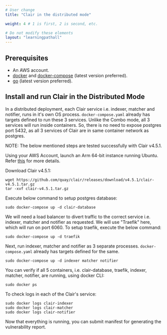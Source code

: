 ```yaml
---
# User change
title: "Clair in the distributed mode"

weight: 4 # 1 is first, 2 is second, etc.

# Do not modify these elements
layout: "learningpathall"
---
```


## Prerequisites

* An AWS account.
* [docker](https://docs.docker.com/engine/install/ubuntu/) and [docker-compose](https://docs.docker.com/compose/install/linux/) (latest version preferred).
* [go](https://go.dev/doc/install) (latest version preferred).

## Install and run Clair in the Distributed Mode

In a distributed deployment, each Clair service i.e. indexer, matcher and notifier, runs in it's own OS process. `docker-compose.yaml` already has targets defined to run these 3 services. Unlike the Combo mode, all 3 services will run inside containers. So, there is no need to expose postgres port 5432, as all 3 services of Clair are in same container network as postgres.

NOTE: The below mentioned steps are tested successfully with Clair v4.5.1.

Using your AWS Account, launch an Arm 64-bit instance running Ubuntu. Refer [this](https://github.com/zachlas/arm-software-developers-ads/blob/main/content/learning-paths/server-and-cloud/aws/gui.md) for more details.

Download Clair v4.5.1:

```console
wget https://github.com/quay/clair/releases/download/v4.5.1/clair-v4.5.1.tar.gz
tar -xvf clair-v4.5.1.tar.gz
```

Execute below command to setup postgres database:

```console
sudo docker-compose up -d clair-database
```

We will need a load balancer to divert traffic to the correct service i.e. indexer, matcher and notifier as requested. We will use "Traefik" here, which will run on port 6060. To setup traefik, execute the below command:

```console
sudo docker-compose up -d traefik
```

Next, run indexer, matcher and notifier as 3 separate processes. `docker-compose.yaml` already has targets defined for the same.

```console
sudo docker-compose up -d indexer matcher notifier
```

You can verify if all 5 containers, i.e. clair-database, traefik, indexer, matcher, notifier, are running, using docker CLI:

```console
sudo docker ps
```

To check logs in each of the Clair's service:

```console
sudo docker logs clair-indexer
sudo docker logs clair-matcher
sudo docker logs clair-notifier
```

Now that everything is running, you can submit manifest for generating the vulnerability report.
